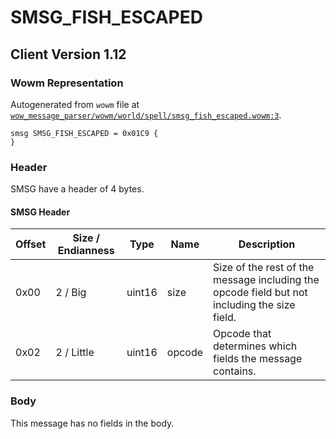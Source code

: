 # SMSG_FISH_ESCAPED

## Client Version 1.12

### Wowm Representation

Autogenerated from `wowm` file at [`wow_message_parser/wowm/world/spell/smsg_fish_escaped.wowm:3`](https://github.com/gtker/wow_messages/tree/main/wow_message_parser/wowm/world/spell/smsg_fish_escaped.wowm#L3).
```rust,ignore
smsg SMSG_FISH_ESCAPED = 0x01C9 {
}
```
### Header

SMSG have a header of 4 bytes.

#### SMSG Header

| Offset | Size / Endianness | Type   | Name   | Description |
| ------ | ----------------- | ------ | ------ | ----------- |
| 0x00   | 2 / Big           | uint16 | size   | Size of the rest of the message including the opcode field but not including the size field.|
| 0x02   | 2 / Little        | uint16 | opcode | Opcode that determines which fields the message contains.|

### Body

This message has no fields in the body.

